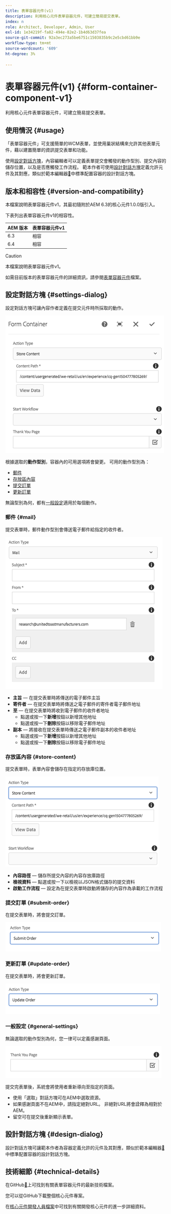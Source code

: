 ```yaml
---
title: 表單容器元件(v1)
description: 利用核心元件表單容器元件，可建立簡易提交表單。
index: n
role: Architect, Developer, Admin, User
exl-id: 1e34219f-fa82-494e-82e2-1b4d63d37fea
source-git-commit: 92a3ec273a5be6751c1503835b9c2e5cbd61bb9e
workflow-type: tm+mt
source-wordcount: '609'
ht-degree: 3%

---
```



# 表單容器元件(v1) {#form-container-component-v1}

利用核心元件表單容器元件，可建立簡易提交表單。

## 使用情況 {#usage}

「表單容器元件」可支援簡單的WCM表單，並使用巢狀結構來允許其他表單元件，藉以建置簡單的資訊提交表單和功能。

使用[設定對話方塊](#settings-dialog)，內容編輯者可以定義表單提交會觸發的動作型別、提交內容的儲存位置，以及是否應觸發工作流程。 範本作者可使用[設計對話方塊](#design-dialog)定義允許元件及其對應，類似於範本編輯器[&#128279;](https://helpx.adobe.com/tw/experience-manager/6-4/sites/authoring/using/templates.html)中標準配置容器的設計對話方塊。

## 版本和相容性 {#version-and-compatibility}

本檔案說明表單容器元件v1，其最初隨附於AEM 6.3的核心元件1.0.0版引入。

下表列出表單容器元件v1的相容性。

| AEM 版本 | 表單容器元件v1 |
|--- |--- |
| 6.3 | 相容 |
| 6.4 | 相容 |

>[!CAUTION]
>
>本檔案說明表單容器元件v1。
>
>如需目前版本的表單容器元件的詳細資訊，請參閱[表單容器元件](/help/components/forms/form-container.md)檔案。

## 設定對話方塊 {#settings-dialog}

設定對話方塊可讓內容作者定義在提交元件時所採取的動作。

![](/help/assets/chlimage_1.png)

根據選取的&#x200B;**動作型別**，容器內的可用選項將會變更。 可用的動作型別為：

* [郵件](#mail)
* [存放區內容](#store-content)
* [提交訂單](#submit-order)
* [更新訂單](#update-order)

無論型別為何，都有[一般設定](#general-settings)適用於每個動作。

### 郵件 {#mail}

提交表單時，郵件動作型別會傳送電子郵件給指定的收件者。

![](/help/assets/chlimage_1-1.png)

* **主旨** — 在提交表單時將傳送的電子郵件主旨
* **寄件者** — 在提交表單時將傳送之電子郵件的寄件者電子郵件地址
* **至** — 在提交表單時將收到電子郵件的收件者地址
   * 點選或按一下&#x200B;**新增**&#x200B;按鈕以新增其他地址
   * 點選或按一下&#x200B;**刪除**&#x200B;按鈕以移除電子郵件地址
* **副本** — 將接收在提交表單時傳送之電子郵件副本的收件者地址
   * 點選或按一下&#x200B;**新增**&#x200B;按鈕以新增其他地址
   * 點選或按一下&#x200B;**刪除**&#x200B;按鈕以移除電子郵件地址

### 存放區內容 {#store-content}

提交表單時，表單內容會儲存在指定的存放庫位置。

![](/help/assets/chlimage_1-2.png)

* **內容路徑** — 儲存所提交內容的內容存放庫路徑
* **檢視資料** — 點選或按一下以檢視以JSON格式儲存的提交資料
* **啟動工作流程** — 設定為在提交表單時啟動將儲存的內容作為承載的工作流程

### 提交訂單 {#submit-order}

在提交表單時，將會提交訂單。

![](/help/assets/chlimage_1-3.png)

### 更新訂單 {#update-order}

在提交表單時，將會更新訂單。

![](/help/assets/chlimage_1-4.png)

### 一般設定 {#general-settings}

無論選取的動作型別為何，您一律可以定義感謝頁面。

![](/help/assets/chlimage_1-5.png)

提交完表單後，系統會將使用者重新導向至指定的頁面。

* 使用「選取」對話方塊可在AEM中選取資源。
* 如果感謝頁面不在AEM中，請指定絕對URL。 非絕對URL將會詮釋為相對於AEM。
* 留空可在提交後重新顯示表單。

## 設計對話方塊 {#design-dialog}

設計對話方塊可讓範本作者為容器定義允許的元件及其對應，類似於範本編輯器[&#128279;](https://helpx.adobe.com/tw/experience-manager/6-4/sites/authoring/using/templates.html#main-pars_title_1754153843)中標準配置容器的設計對話方塊。

## 技術細節 {#technical-details}

在GitHub[&#128279;](https://github.com/adobe/aem-core-wcm-components/tree/master/content/src/content/jcr_root/apps/core/wcm/components/form/container/v1/container)上可找到有關表單容器元件的最新技術檔案。

您可以從GitHub下載整個核心元件專案。

在[核心元件開發人員檔案](/help/developing/overview.md)中可找到有關開發核心元件的進一步詳細資料。
